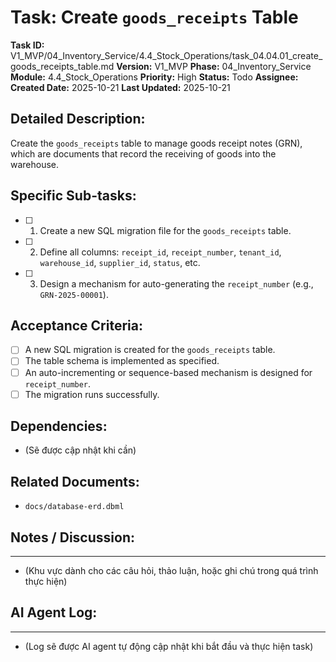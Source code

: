 # Task: Create `goods_receipts` Table

**Task ID:** V1_MVP/04_Inventory_Service/4.4_Stock_Operations/task_04.04.01_create_goods_receipts_table.md
**Version:** V1_MVP
**Phase:** 04_Inventory_Service
**Module:** 4.4_Stock_Operations
**Priority:** High
**Status:** Todo
**Assignee:** 
**Created Date:** 2025-10-21
**Last Updated:** 2025-10-21

## Detailed Description:
Create the `goods_receipts` table to manage goods receipt notes (GRN), which are documents that record the receiving of goods into the warehouse.

## Specific Sub-tasks:
- [ ] 1. Create a new SQL migration file for the `goods_receipts` table.
- [ ] 2. Define all columns: `receipt_id`, `receipt_number`, `tenant_id`, `warehouse_id`, `supplier_id`, `status`, etc.
- [ ] 3. Design a mechanism for auto-generating the `receipt_number` (e.g., `GRN-2025-00001`).

## Acceptance Criteria:
- [ ] A new SQL migration is created for the `goods_receipts` table.
- [ ] The table schema is implemented as specified.
- [ ] An auto-incrementing or sequence-based mechanism is designed for `receipt_number`.
- [ ] The migration runs successfully.

## Dependencies:
*   (Sẽ được cập nhật khi cần)

## Related Documents:
*   `docs/database-erd.dbml`

## Notes / Discussion:
---
*   (Khu vực dành cho các câu hỏi, thảo luận, hoặc ghi chú trong quá trình thực hiện)

## AI Agent Log:
---
*   (Log sẽ được AI agent tự động cập nhật khi bắt đầu và thực hiện task)
